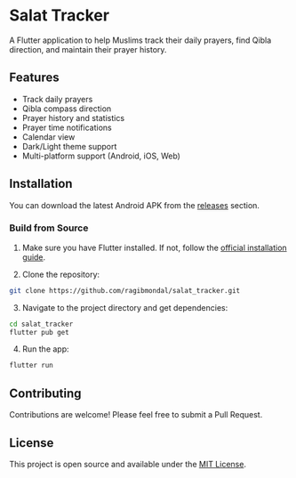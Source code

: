 # Salat Tracker

A Flutter application to help Muslims track their daily prayers, find Qibla direction, and maintain their prayer history.

## Features

- Track daily prayers
- Qibla compass direction
- Prayer history and statistics
- Prayer time notifications
- Calendar view
- Dark/Light theme support
- Multi-platform support (Android, iOS, Web)

## Installation

You can download the latest Android APK from the [releases](https://github.com/ragibmondal/salat_tracker/releases) section.

### Build from Source

1. Make sure you have Flutter installed. If not, follow the [official installation guide](https://flutter.dev/docs/get-started/install).

2. Clone the repository:
```bash
git clone https://github.com/ragibmondal/salat_tracker.git
```

3. Navigate to the project directory and get dependencies:
```bash
cd salat_tracker
flutter pub get
```

4. Run the app:
```bash
flutter run
```

## Contributing

Contributions are welcome! Please feel free to submit a Pull Request.

## License

This project is open source and available under the [MIT License](LICENSE).
